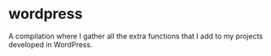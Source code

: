 # wordpress
A compilation where I gather all the extra functions that I add to my projects developed in WordPress.
